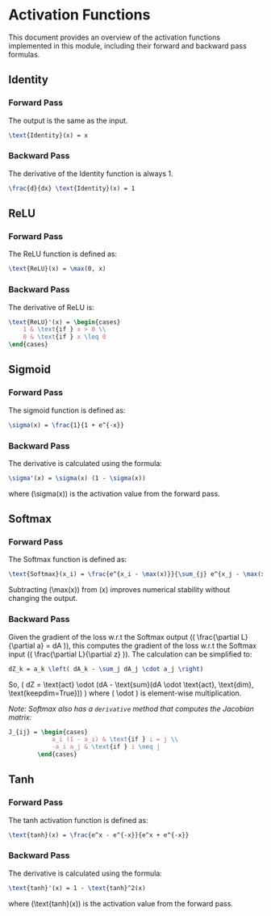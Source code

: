 # Activation Functions

This document provides an overview of the activation functions implemented in this module, including their forward and backward pass formulas.

## Identity

### Forward Pass
The output is the same as the input.
```latex
\text{Identity}(x) = x
```

### Backward Pass
The derivative of the Identity function is always 1.
```latex
\frac{d}{dx} \text{Identity}(x) = 1
```

## ReLU

### Forward Pass
The ReLU function is defined as:
```latex
\text{ReLU}(x) = \max(0, x)
```

### Backward Pass
The derivative of ReLU is:
```latex
\text{ReLU}'(x) = \begin{cases}
    1 & \text{if } x > 0 \\
    0 & \text{if } x \leq 0
\end{cases}
```

## Sigmoid

### Forward Pass
The sigmoid function is defined as:
```latex
\sigma(x) = \frac{1}{1 + e^{-x}}
```

### Backward Pass
The derivative is calculated using the formula:
```latex
\sigma'(x) = \sigma(x) (1 - \sigma(x))
```
where \(\sigma(x)\) is the activation value from the forward pass.

## Softmax

### Forward Pass
The Softmax function is defined as:
```latex
\text{Softmax}(x_i) = \frac{e^{x_i - \max(x)}}{\sum_{j} e^{x_j - \max(x)}}
```
Subtracting \(\max(x)\) from \(x\) improves numerical stability without changing the output.

### Backward Pass
Given the gradient of the loss w.r.t the Softmax output (\( \frac{\partial L}{\partial a} = dA \)), this computes the gradient of the loss w.r.t the Softmax input (\( \frac{\partial L}{\partial z} \)).
The calculation can be simplified to:
```latex
dZ_k = a_k \left( dA_k - \sum_j dA_j \cdot a_j \right)
```
So, \( dZ = \text{act} \odot (dA - \text{sum}(dA \odot \text{act}, \text{dim}, \text{keepdim=True})) \)
where \( \odot \) is element-wise multiplication.

*Note: Softmax also has a `derivative` method that computes the Jacobian matrix:*
```latex
J_{ij} = \begin{cases}
            a_i (1 - a_i) & \text{if } i = j \\
            -a_i a_j & \text{if } i \neq j
        \end{cases}
```

## Tanh

### Forward Pass
The tanh activation function is defined as:
```latex
\text{tanh}(x) = \frac{e^x - e^{-x}}{e^x + e^{-x}}
```

### Backward Pass
The derivative is calculated using the formula:
```latex
\text{tanh}'(x) = 1 - \text{tanh}^2(x)
```
where \(\text{tanh}(x)\) is the activation value from the forward pass.
